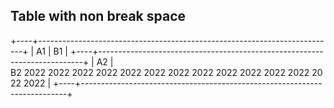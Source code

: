 ## Table with non break space

+----+--------------------------------------------------------------------------+
| A1 | B1                                                                       |
+----+--------------------------------------------------------------------------+
| A2 | B2 2022 2022 2022 2022 2022 2022 2022 2022 2022 2022 2022 2022 2022 2022 |
+----+--------------------------------------------------------------------------+
